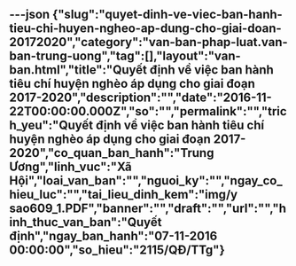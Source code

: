 ---json
{"slug":"quyet-dinh-ve-viec-ban-hanh-tieu-chi-huyen-ngheo-ap-dung-cho-giai-doan-20172020","category":"van-ban-phap-luat.van-ban-trung-uong","tag":[],"layout":"van-ban.html","title":"Quyết định về việc ban hành tiêu chí huyện nghèo áp dụng cho giai đoạn 2017-2020","description":"","date":"2016-11-22T00:00:00.000Z","so":"","permalink":"","trich_yeu":"Quyết định về việc ban hành tiêu chí huyện nghèo áp dụng cho giai đoạn 2017-2020","co_quan_ban_hanh":"Trung Ương","linh_vuc":"Xã Hội","loai_van_ban":"","nguoi_ky":"","ngay_co_hieu_luc":"","tai_lieu_dinh_kem":"img/y sao609_1.PDF","banner":"","draft":"","url":"","hinh_thuc_van_ban":"Quyết định","ngay_ban_hanh":"07-11-2016 00:00:00","so_hieu":"2115/QĐ/TTg"}
---
